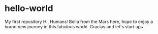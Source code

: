 # hello-world
My first repository
Hi, Humans!
Bella from the Mars here, hope to enjoy a brand new journey in this fabulous world.
Gracias and let's start up~
